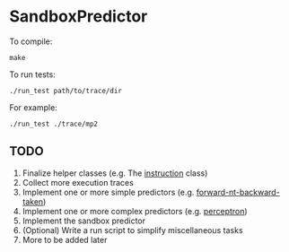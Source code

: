 # SandboxPredictor

To compile:  
```
make
```

To run tests:  
```
./run_test path/to/trace/dir
```

For example:  
```
./run_test ./trace/mp2
```

## TODO
1. Finalize helper classes (e.g. The [instruction](src/Instruction.hpp) class)
2. Collect more execution traces
3. Implement one or more simple predictors (e.g. [forward-nt-backward-taken](src/Static.hpp))
4. Implement one or more complex predictors (e.g. [perceptron](src/Perceptron.hpp))
5. Implement the sandbox predictor
6. (Optional) Write a run script to simplify miscellaneous tasks
7. More to be added later
